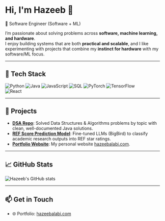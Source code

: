# Hi, I'm Hazeeb 👋  

🚀 Software Engineer (Software + ML) 

I’m passionate about solving problems across **software, machine learning, and hardware**.  
I enjoy building systems that are both **practical and scalable**, and I like experimenting with projects that combine my **instinct for hardware** with my software/ML focus.  

---

## 🔧 Tech Stack
![Python](https://img.shields.io/badge/-Python-3776AB?style=flat&logo=python&logoColor=fff)  ![Java](https://img.shields.io/badge/-Java-007396?style=flat&logo=openjdk&logoColor=fff)  ![JavaScript](https://img.shields.io/badge/-JavaScript-F7DF1E?style=flat&logo=javascript&logoColor=000)  ![SQL](https://img.shields.io/badge/-SQL-336791?style=flat&logo=postgresql&logoColor=fff)  ![PyTorch](https://img.shields.io/badge/-PyTorch-EE4C2C?style=flat&logo=pytorch&logoColor=fff)  ![TensorFlow](https://img.shields.io/badge/-TensorFlow-FF6F00?style=flat&logo=tensorflow&logoColor=fff)  
![React](https://img.shields.io/badge/-React-61DAFB?style=flat&logo=react&logoColor=000) 

---

## 📌 Projects
- [**DSA Repo**](https://github.com/hzblabs/DSA-Repo): Solved Data Structures & Algorithms problems by topic with clean, well-documented Java solutions.  
- [**REF Score Prediction Model**](https://github.com/hzblabs/REF-Score-prediction-model): Fine-tuned LLMs (BigBird) to classify academic research outputs into REF star ratings.  
- [**Portfolio Website**](https://github.com/hzblabs/Portfolio-Website): My personal website [hazeebalabi.com](https://hazeebalabi.com).  

---

## 📈 GitHub Stats
![Hazeeb's GitHub stats](https://github-readme-stats.vercel.app/api?username=hzblabs&show_icons=true&theme=radical)  

---

## 📫 Get in Touch
- 🌐 Portfolio: [hazeebalabi.com](https://hazeebalabi.com)  
